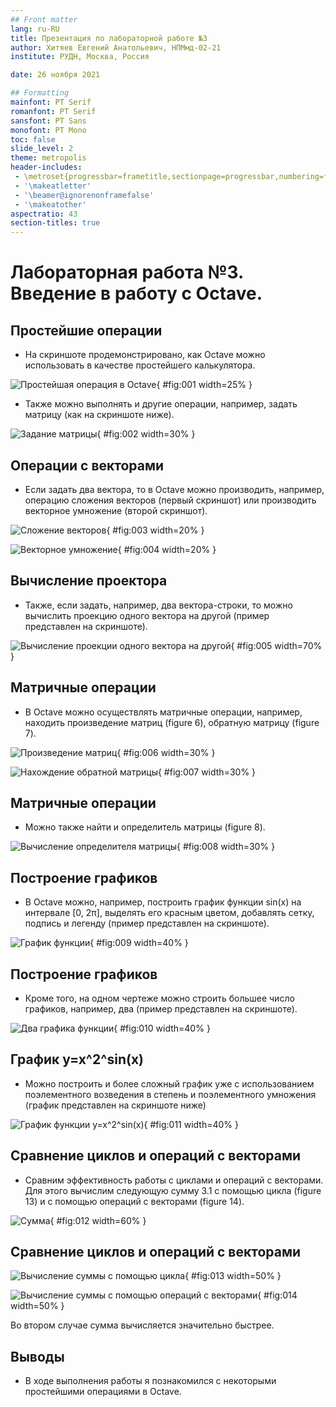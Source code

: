 ```yaml
---
## Front matter
lang: ru-RU
title: Презентация по лабораторной работе №3
author: Хитяев Евгений Анатольевич, НПМмд-02-21
institute: РУДН, Москва, Россия

date: 26 ноября 2021

## Formatting
mainfont: PT Serif
romanfont: PT Serif
sansfont: PT Sans
monofont: PT Mono
toc: false
slide_level: 2
theme: metropolis
header-includes: 
 - \metroset{progressbar=frametitle,sectionpage=progressbar,numbering=fraction}
 - '\makeatletter'
 - '\beamer@ignorenonframefalse'
 - '\makeatother'
aspectratio: 43
section-titles: true
---
```


# Лабораторная работа №3. Введение в работу с Octave.

## Простейшие операции

- На скриншоте продемонстрировано, как Octave можно использовать в качестве простейшего калькулятора.

![Простейшая операция в Octave](image1/lab_3.1.png){ #fig:001 width=25% }

- Также можно выполнять и другие операции, например, задать матрицу (как на скриншоте ниже).

![Задание матрицы](image1/lab_3.2.png){ #fig:002 width=30% }

## Операции с векторами

- Если задать два вектора, то в Octave можно производить, например, операцию сложения векторов (первый скриншот) или производить векторное умножение (второй скриншот).

![Сложение векторов](image1/lab_3.3.png){ #fig:003 width=20% }

![Векторное умножение](image1/lab_3.4.png){ #fig:004 width=20% }

## Вычисление проектора

- Также, если задать, например, два вектора-строки, то можно вычислить проекцию одного вектора на другой (пример представлен на скриншоте).

![Вычисление проекции одного вектора на другой](image1/lab_3.5.png){ #fig:005 width=70% }

## Матричные операции

- В Octave можно осуществлять матричные операции, например, находить произведение матриц (figure 6), обратную матрицу (figure 7).

![Произведение матриц](image1/lab_3.6.png){ #fig:006 width=30% }

![Нахождение обратной матрицы](image1/lab_3.8.png){ #fig:007 width=30% }

## Матричные операции
- Можно также найти и определитель матрицы (figure 8).

![Вычисление определителя матрицы](image1/lab_3.7.png){ #fig:008 width=30% }

## Построение графиков

- В Octave можно, например, построить график функции sin(x) на интервале [0, 2π], выделять его красным цветом, добавлять сетку, подпись и легенду (пример представлен на скриншоте).

![График функции](image1/lab_3.9.png){ #fig:009 width=40% } 

## Построение графиков

- Кроме того, на одном чертеже можно строить большее число графиков, например, два (пример представлен на скриншоте).

![Два графика функции](image1/lab_3.10.png){ #fig:010 width=40% }

## График y=x^2^sin(x)

- Можно построить и более сложный график уже с использованием поэлементного возведения в степень и поэлементного умножения (график представлен на скриншоте ниже)

![График функции y=x^2^sin(x)](image1/lab_3.11.png){ #fig:011 width=40% }

## Сравнение циклов и операций с векторами

- Сравним эффективность работы с циклами и операций с векторами. Для этого вычислим следующую сумму 3.1 с помощью цикла (figure 13) и с помощью операций с векторами (figure 14).

![Сумма](image1/lab_3.12.png){ #fig:012 width=60% }

## Сравнение циклов и операций с векторами

![Вычисление суммы с помощью цикла](image1/lab_3.13.png){ #fig:013 width=50% }

![Вычисление суммы с помощью операций с векторами](image1/lab_3.14.png){ #fig:014 width=50% }

Во втором случае сумма вычисляется значительно быстрее.

## Выводы

- В ходе выполнения работы я познакомился с некоторыми простейшими операциями в Octave.

